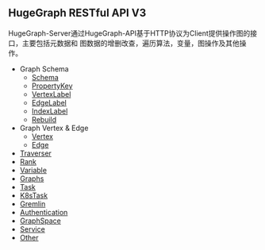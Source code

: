 ## HugeGraph RESTful API V3

HugeGraph-Server通过HugeGraph-API基于HTTP协议为Client提供操作图的接口，主要包括元数据和
图数据的增删改查，遍历算法，变量，图操作及其他操作。

- Graph Schema
  - [Schema](restful-api-v3/schema.md)
  - [PropertyKey](restful-api-v3/propertykey.md)
  - [VertexLabel](restful-api-v3/vertexlabel.md)
  - [EdgeLabel](restful-api-v3/edgelabel.md)
  - [IndexLabel](restful-api-v3/indexlabel.md)
  - [Rebuild](restful-api-v3/rebuild.md)
- Graph Vertex & Edge
  - [Vertex](restful-api-v3/vertex.md)
  - [Edge](restful-api-v3/edge.md)
- [Traverser](restful-api-v3/traverser.md)
- [Rank](restful-api-v3/rank.md)
- [Variable](restful-api-v3/variable.md)
- [Graphs](restful-api-v3/graphs.md)
- [Task](restful-api-v3/task.md)
- [K8sTask](restful-api-v3/k8stask.md)
- [Gremlin](restful-api-v3/gremlin.md)
- [Authentication](restful-api-v3/auth.md)
- [GraphSpace](restful-api-v3/graphspace.md)
- [Service](restful-api-v3/service.md)
- [Other](restful-api-v3/other.md)
